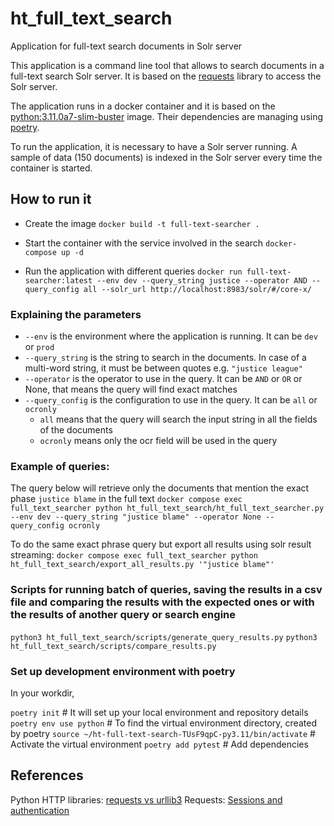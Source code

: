 # ht_full_text_search
Application for full-text search documents in Solr server

This application is a command line tool that allows to search documents in a full-text search Solr server. 
It is based on the [requests](https://docs.python-requests.org/en/latest/) library to access the Solr server.

The application runs in a docker container and it is based on the [python:3.11.0a7-slim-buster](https://hub.docker.com/_/python) image. 
Their dependencies are managing using [poetry](https://python-poetry.org/). 

To run the application, it is necessary to have a Solr server running. A sample of data (150 documents) is indexed 
in the Solr server every time the container is started.

## How to run it
* Create the image
`docker build -t full-text-searcher .`

* Start the container with the service involved in the search
`docker-compose up -d`

* Run the application with different queries
`docker run full-text-searcher:latest --env dev --query_string justice --operator AND --query_config all --solr_url http://localhost:8983/solr/#/core-x/`

 ### Explaining the parameters
* `--env` is the environment where the application is running. It can be `dev` or `prod`
* `--query_string` is the string to search in the documents. In case of a multi-word string, it must be between quotes e.g. `"justice league"`
* `--operator` is the operator to use in the query. It can be `AND` or `OR` or None, that means the query will find exact matches
* `--query_config` is the configuration to use in the query. It can be `all` or `ocronly`
  * `all` means that the query will search the input string in all the fields of the documents
  * `ocronly` means only the ocr field will be used in the query

### Example of queries:

The query below will retrieve only the documents that mention the exact phase `justice blame` in the full text
`docker compose exec full_text_searcher python ht_full_text_search/ht_full_text_searcher.py --env dev --query_string "justice blame" --operator None --query_config ocronly`

To do the same exact phrase query but export all results using solr result streaming:
`docker compose exec full_text_searcher python ht_full_text_search/export_all_results.py '"justice blame"'`

### Scripts for running batch of queries, saving the results in a csv file and comparing the results with the expected ones or with the results of another query or search engine

`python3 ht_full_text_search/scripts/generate_query_results.py`
`python3 ht_full_text_search/scripts/compare_results.py`

### Set up development environment with poetry

In your workdir,

`poetry init` # It will set up your local environment and repository details
`poetry env use python` # To find the virtual environment directory, created by poetry
`source ~/ht-full-text-search-TUsF9qpC-py3.11/bin/activate` # Activate the virtual environment
`poetry add pytest` # Add dependencies



## References

Python HTTP libraries: [requests vs urllib3](https://medium.com/@technige/what-does-requests-offer-over-urllib3-in-2022-e6a38d9273d9)
Requests: [Sessions and authentication](https://www.geeksforgeeks.org/python-requests-tutorial/)

